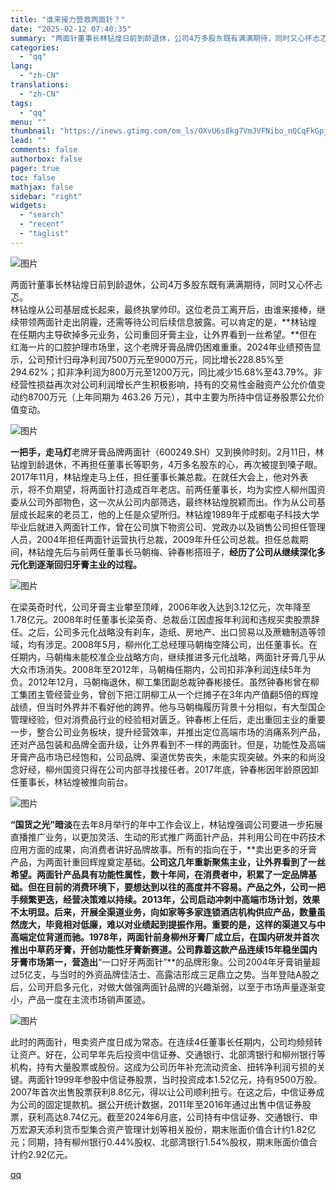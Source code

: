 ```yaml
---
title: "谁来接力营救两面针？"
date: "2025-02-12 07:40:35"
summary: "两面针董事长林钻煌日前到龄退休，公司4万多股东既有满满期待，同时又心怀忐忑。林钻煌从公司基层成长起来..."
categories:
  - "qq"
lang:
  - "zh-CN"
translations:
  - "zh-CN"
tags:
  - "qq"
menu: ""
thumbnail: "https://inews.gtimg.com/om_ls/OXvU6s8kg7VmJVFNibo_nQCqFkGpj0ZHj1yTECCsmPjd0AA_640360/0"
lead: ""
comments: false
authorbox: false
pager: true
toc: false
mathjax: false
sidebar: "right"
widgets:
  - "search"
  - "recent"
  - "taglist"
---
```


![图片](https://inews.gtimg.com/om_bt/OnGkX-FqCbAomved3ekm5fPZ5bVUteerUQPFAgY-tu47MAA/641)

两面针董事长林钻煌日前到龄退休，公司4万多股东既有满满期待，同时又心怀忐忑。  
林钻煌从公司基层成长起来，最终执掌帅印。这位老员工离开后，由谁来接棒，继续带领两面针走出阴霾，还需等待公司后续信息披露。可以肯定的是，**林钻煌在任期内主导砍掉多元业务，公司重回牙膏主业，让外界看到一丝希望。**但在红海一片的口腔护理市场里，这个老牌牙膏品牌仍困难重重。2024年业绩预告显示，公司预计归母净利润7500万元至9000万元，同比增长228.85%至294.62%；扣非净利润为800万元至1200万元，同比减少15.68%至43.79%。非经营性损益再次对公司利润增长产生积极影响，持有的交易性金融资产公允价值变动约8700万元（上年同期为 463.26 万元），其中主要为所持中信证券股票公允价值变动。

![图片](https://inews.gtimg.com/om_bt/Oe__Z0wK7HZB9G8Gq5WMR5HHmC5jSs2yFLiezkLkeytaIAA/641)

**一把手，走马灯**老牌牙膏品牌两面针（600249.SH）又到换帅时刻。2月11日，林钻煌到龄退休，不再担任董事长等职务，4万多名股东的心，再次被提到嗓子眼。2017年11月，林钻煌走马上任，担任董事长兼总裁。在就任大会上，他对外表示，将不负期望，将两面针打造成百年老店。前两任董事长，均为实控人柳州国资委从公司外部物色，这一次从公司内部筛选，最终林钻煌脱颖而出。作为从公司基层成长起来的老员工，他的上任是众望所归。林钻煌1989年于成都电子科技大学毕业后就进入两面针工作，曾在公司旗下物资公司、党政办以及销售公司担任管理人员，2004年担任两面针运营执行总裁，2009年升任公司总裁。担任总裁期间，林钻煌先后与前两任董事长马朝梅、钟春彬搭班子，**经历了公司从继续深化多元化到逐渐回归牙膏主业的过程。**

![图片](https://inews.gtimg.com/om_bt/Ovhk8u0eIoJZ0skmTW7RHn2kwhpufoTdM2bUThLbaAdaUAA/641)

在梁英奇时代，公司牙膏主业攀至顶峰，2006年收入达到3.12亿元，次年降至1.78亿元。2008年时任董事长梁英奇、总裁岳江因虚报年利润和违规买卖股票辞任。之后，公司多元化战略没有刹车，造纸、房地产、出口贸易以及蔗糖制造等领域，均有涉足。2008年5月，柳州化工总经理马朝梅空降公司，出任董事长。在任期内，马朝梅未能校准企业战略方向，继续推进多元化战略，两面针牙膏几乎从大众市场消失。2008年至2012年，马朝梅任期内，公司扣非净利润连续5年为负。2012年12月，马朝梅退休，柳工集团副总裁钟春彬接任。虽然钟春彬曾在柳工集团主管经营业务，曾创下把江阴柳工从一个烂摊子在3年内产值翻5倍的辉煌战绩，但当时外界并不看好他的跨界。他与马朝梅履历背景十分相似，有大型国企管理经验，但对消费品行业的经验相对匮乏。钟春彬上任后，走出重回主业的重要一步，整合公司业务板块，提升经营效率，并推出定位高端市场的消痛系列产品，还对产品包装和品牌全面升级，让外界看到不一样的两面针。但是，功能性及高端牙膏产品市场已经饱和，公司品牌、渠道优势丧失，未能实现突破。外来的和尚没念好经，柳州国资只得在公司内部寻找接任者。2017年底，钟春彬因年龄原因卸任董事长，林钻煌被推向前台。

![图片](https://inews.gtimg.com/om_bt/Oe__Z0wK7HZB9G8Gq5WMR5HHmC5jSs2yFLiezkLkeytaIAA/641)

**“国货之光”暗淡**在去年8月举行的年中工作会议上，林钻煌强调公司要进一步拓展直播推广业务，以更加灵活、生动的形式推广两面针产品，并利用公司在中药技术应用方面的成果，向消费者讲好品牌故事。所有的指向在于，**卖出更多的牙膏产品，为两面针重回辉煌奠定基础。**公司这几年重新聚焦主业，让外界看到了一丝希望。两面针产品具有功能性属性，数十年间，在消费者中，积累了一定品牌基础。但在目前的消费环境下，要想达到以往的高度并不容易。产品之外，公司一把手频繁更迭，经营决策难以持续。2013年，公司启动冲刺中高端市场计划，效果不太明显。后来，开展全渠道业务，向如家等多家连锁酒店机构供应产品，数量虽然庞大，毕竟相对低廉，难以对业绩起到提振作用。重要的是，这样的渠道又与中高端定位背道而驰。1978年，两面针前身柳州牙膏厂成立后，在国内研发并首次推出中草药牙膏，开创功能性牙膏新赛道。公司靠着这款产品连续15年稳坐国内牙膏市场第一，营造出**“一口好牙两面针”**的品牌形象。公司2004年牙膏销量超过5亿支，与当时的外资品牌佳洁士、高露洁形成三足鼎立之势。当年登陆A股之后，公司开启多元化，对做大做强两面针品牌的兴趣渐弱，以至于市场声量逐渐变小，产品一度在主流市场销声匿迹。

![图片](https://inews.gtimg.com/om_bt/OQTXhiwL4Q4chBgOWHWrEnlinCspinfFBqN_YUTFmUWc8AA/641)

此时的两面针，甩卖资产度日成为常态。在连续4任董事长任期内，公司均频频转让资产。好在，公司早年先后投资中信证券、交通银行、北部湾银行和柳州银行等机构，持有大量股票或股份。这成为公司历年补充流动资金、扭转净利润亏损的关键。两面针1999年参股中信证券股票，当时投资成本1.52亿元，持有9500万股。2007年首次出售股票获利8.8亿元，得以让公司顺利扭亏。在这之后，中信证券成为公司的固定提款机。据公开统计数据，2011年至2016年通过出售中信证券股票，获利高达8.74亿元。截至2024年6月底，公司持有中信证券、交通银行、申万宏源天添利货币型集合资产管理计划等相关股份，期末账面价值合计约1.82亿元；同期，持有柳州银行0.44%股权、北部湾银行1.54%股权，期末账面价值合计约2.92亿元。

[qq](https://new.qq.com/rain/a/20250212A01EUO00)
